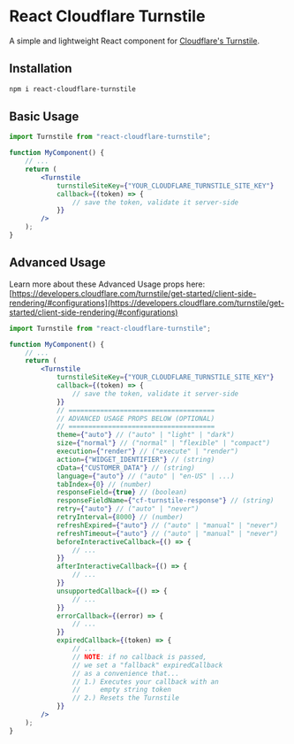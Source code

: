 # React Cloudflare Turnstile

A simple and lightweight React component for [Cloudflare's Turnstile](https://developers.cloudflare.com/turnstile/).

## Installation

```sh
npm i react-cloudflare-turnstile
```

## Basic Usage

```jsx
import Turnstile from "react-cloudflare-turnstile";

function MyComponent() {
    // ...
    return (
        <Turnstile
            turnstileSiteKey={"YOUR_CLOUDFLARE_TURNSTILE_SITE_KEY"}
            callback={(token) => {
                // save the token, validate it server-side
            }}
        />
    );
}
```

## Advanced Usage

Learn more about these Advanced Usage props here:\
[https://developers.cloudflare.com/turnstile/get-started/client-side-rendering/#configurations](https://developers.cloudflare.com/turnstile/get-started/client-side-rendering/#configurations)

```jsx
import Turnstile from "react-cloudflare-turnstile";

function MyComponent() {
    // ...
    return (
        <Turnstile
            turnstileSiteKey={"YOUR_CLOUDFLARE_TURNSTILE_SITE_KEY"}
            callback={(token) => {
                // save the token, validate it server-side
            }}
            // =====================================
            // ADVANCED USAGE PROPS BELOW (OPTIONAL)
            // =====================================
            theme={"auto"} // ("auto" | "light" | "dark")
            size={"normal"} // ("normal" | "flexible" | "compact")
            execution={"render"} // ("execute" | "render")
            action={"WIDGET_IDENTIFIER"} // (string)
            cData={"CUSTOMER_DATA"} // (string)
            language={"auto"} // ("auto" | "en-US" | ...)
            tabIndex={0} // (number)
            responseField={true} // (boolean)
            responseFieldName={"cf-turnstile-response"} // (string)
            retry={"auto"} // ("auto" | "never")
            retryInterval={8000} // (number)
            refreshExpired={"auto"} // ("auto" | "manual" | "never")
            refreshTimeout={"auto"} // ("auto" | "manual" | "never")
            beforeInteractiveCallback={() => {
                // ...
            }}
            afterInteractiveCallback={() => {
                // ...
            }}
            unsupportedCallback={() => {
                // ...
            }}
            errorCallback={(error) => {
                // ...
            }}
            expiredCallback={(token) => {
                // ...
                // NOTE: if no callback is passed,
                // we set a "fallback" expiredCallback
                // as a convenience that...
                // 1.) Executes your callback with an
                //     empty string token
                // 2.) Resets the Turnstile
            }}
        />
    );
}
```
